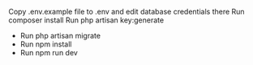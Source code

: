 Copy .env.example file to .env and edit database credentials there
Run composer install
Run php artisan key:generate
- Run php artisan migrate
- Run npm install 
- Run npm run dev


